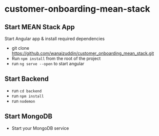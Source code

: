 # customer-onboarding-mean-stack

## Start MEAN Stack App
Start Angular app & install required dependencies

- git clone https://github.com/wanaizuddin/customer_onboarding_mean_stack.git
- Run `npm install` from the root of the project
- run `ng serve --open` to start angular 

## Start Backend
- run `cd backend`
- run `npm install`
- run `nodemon` 

## Start MongoDB
- Start your MongoDB service
